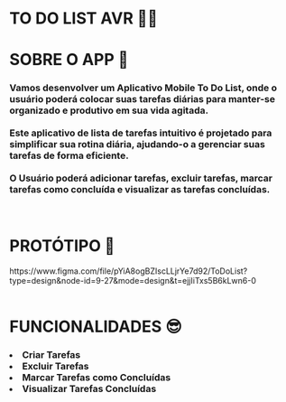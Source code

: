<h1>TO DO LIST AVR 📝✅</h1>
<div> 
    <h1>SOBRE O APP 🚀</h1>  
  <h3> Vamos desenvolver um Aplicativo Mobile To Do List, onde o usuário poderá colocar suas tarefas diárias para manter-se organizado e produtivo em sua vida agitada.<br>
  <br> Este aplicativo de lista de tarefas intuitivo é projetado para simplificar sua rotina diária, ajudando-o a gerenciar suas tarefas de forma eficiente.<br>
<br> O Usuário poderá adicionar tarefas, excluir tarefas, marcar tarefas como concluída e visualizar as tarefas concluídas.</h3> 
</div>

<div> 
   <br> <h1>PROTÓTIPO 📱</h1>
https://www.figma.com/file/pYiA8ogBZIscLLjrYe7d92/ToDoList?type=design&node-id=9-27&mode=design&t=ejjIiTxs5B6kLwn6-0
</div>

<div>
  <br> <h1>FUNCIONALIDADES 😎</h1>
<h3>
  <li>Criar Tarefas</li>
  <li>Excluir Tarefas</li>
  <li>Marcar Tarefas como Concluídas</li>
  <li>Visualizar Tarefas Concluídas</li>
</h3>
</div>
